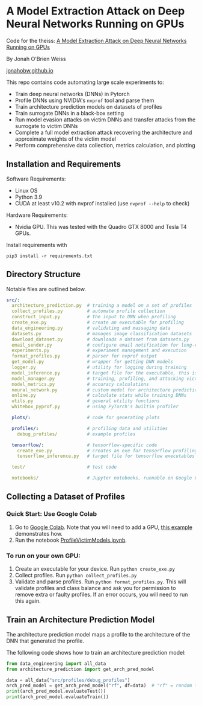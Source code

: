 # A Model Extraction Attack on Deep Neural Networks Running on GPUs
Code for the theiss: [A Model Extraction Attack on Deep Neural Networks Running on GPUs](https://doi.org/10.7275/35614344)

By Jonah O'Brien Weiss

[jonahobw.github.io](jonahobw.github.io)

This repo contains code automating large scale experiments to:
- Train deep neural networks (DNNs) in Pytorch
- Profile DNNs using NVIDIA's `nvprof` tool and parse them
- Train architecture prediction models on datasets of profiles
- Train surrogate DNNs in a black-box setting
- Run model evasion attacks on victim DNNs and transfer attacks from the surrogate to victim DNNs
- Complete a full model extraction attack recovering the architecture and approximate weights of the victim model
- Perform comprehensive data collection, metrics calculation, and plotting

## Installation and Requirements

Software Requirements:
* Linux OS
* Python 3.9
* CUDA at least v10.2 with nvprof installed (use ```nvprof --help``` to check)

Hardware Requirements:
* Nvidia GPU.  This was tested with the Quadro GTX 8000 and Tesla T4 GPUs.

Install requirements with 
```
pip3 install -r requirements.txt
```

## Directory Structure

Notable files are outlined below.

```yaml
src/:
  architecture_prediction.py  # training a model on a set of profiles
  collect_profiles.py         # automate profile collection
  construct_input.py          # the input to DNN when profiling
  create_exe.py               # create an executable for profiling
  data_engineering.py         # validating and massaging data
  datasets.py                 # manages image classification datasets
  download_dataset.py         # downloads a dataset from datasets.py
  email_sender.py             # configure email notification for long-running experiments
  experiments.py              # experiment management and execution
  format_profiles.py          # parser for nvprof output
  get_model.py                # wrapper for getting DNN models
  logger.py                   # utility for logging during training
  model_inference.py          # target file for the executable, this is what will be profiled
  model_manager.py            # training, profiling, and attacking victim DNNs
  model_metrics.py            # accuracy calculations
  neural_network.py           # custom model for architecture prediction
  online.py                   # calculate stats while training DNNs
  utils.py                    # general utility functions
  whitebox_pyprof.py          # using PyTorch's builtin profiler

  plots/:                     # code for generating plots

  profiles/:                  # profiling data and utilities
    debug_profiles/           # example profiles

  tensorflow/:                # tensorflow-specific code
    create_exe.py             # creates an exe for tensorflow profiling
    tensorflow_inference.py   # target file for tensorflow executables

  test/                       # test code

  notebooks/                  # Jupyter notebooks, runnable on Google Colab
```

## Collecting a Dataset of Profiles
### Quick Start: Use Google Colab
1. Go to [Google Colab](https://colab.research.google.com/).  Note that you will need to add a GPU, [this example](https://colab.research.google.com/notebooks/gpu.ipynb) demonstrates how.
2. Run the notebook [ProfileVictimModels.ipynb](src/notebooks/ProfileVictimModels.ipynb).

### To run on your own GPU:
1. Create an executable for your device. Run ```python create_exe.py```
2. Collect profiles.  Run ```python collect_profiles.py```
3. Validate and parse profiles.  Run ```python format_profiles.py```.  This will validate profiles and class balance and ask you for permission to remove extra or faulty profiles.  If an error occurs, you will need to run this again.

## Train an Architecture Prediction Model

The architecture prediction model maps a profile to the architecture of the DNN that generated the profile.

The following code shows how to train an architecture prediction model:

```python
from data_engineering import all_data
from architecture_prediction import get_arch_pred_model

data = all_data("src/profiles/debug_profiles")
arch_pred_model = get_arch_pred_model("rf", df=data)  # "rf" = random forest, "lr" = linear regression, "nn" = neural net ...
print(arch_pred_model.evaluateTest())
print(arch_pred_model.evaluateTrain())
```
